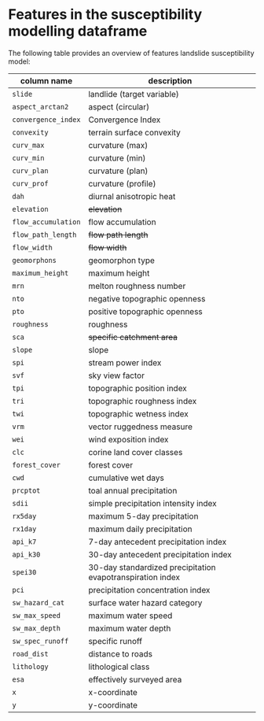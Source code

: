 # Features in the susceptibility modelling dataframe

The following table provides an overview of features landslide susceptibility model:

| column name         | description                                                |
| ------------------- | ---------------------------------------------------------- |
| `slide`             | landlide (target variable)                                 |
| `aspect_arctan2`    | aspect (circular)                                          |
| `convergence_index` | Convergence Index                                          |
| `convexity`         | terrain surface convexity                                  |
| `curv_max`          | curvature (max)                                            |
| `curv_min`          | curvature (min)                                            |
| `curv_plan`         | curvature (plan)                                           |
| `curv_prof`         | curvature (profile)                                        |
| `dah`               | diurnal anisotropic heat                                   |
| `elevation`         | ~~elevation~~                                              |
| `flow_accumulation` | flow accumulation                                          |
| `flow_path_length`  | ~~flow path length~~                                       |
| `flow_width`        | ~~flow width~~                                             |
| `geomorphons`       | geomorphon type                                            |
| `maximum_height`    | maximum height                                             |
| `mrn`               | melton roughness number                                    |
| `nto`               | negative topographic openness                              |
| `pto`               | positive topographic openness                              |
| `roughness`         | roughness                                                  |
| `sca`               | ~~specific catchment area~~                                |
| `slope`             | slope                                                      |
| `spi`               | stream power index                                         |
| `svf`               | sky view factor                                            |
| `tpi`               | topographic position index                                 |
| `tri`               | topographic roughness index                                |
| `twi`               | topographic wetness index                                  |
| `vrm`               | vector ruggedness measure                                  |
| `wei`               | wind exposition index                                      |
| `clc`               | corine land cover classes                                  |
| `forest_cover`      | forest cover                                               |
| `cwd`               | cumulative wet days                                        |
| `prcptot`           | toal annual precipitation                                  |
| `sdii`              | simple precipitation intensity index                       |
| `rx5day`            | maximum 5-day precipitation                                |
| `rx1day`            | maximum daily precipitation                                |
| `api_k7`            | 7-day antecedent precipitation index                       |
| `api_k30`           | 30-day antecedent precipitation index                      |
| `spei30`            | 30-day standardized precipitation evapotranspiration index |
| `pci`               | precipitation concentration index                          |
| `sw_hazard_cat`     | surface water hazard category                              |
| `sw_max_speed`      | maximum water speed                                        |
| `sw_max_depth`      | maximum water depth                                        |
| `sw_spec_runoff`    | specific runoff                                            |
| `road_dist`         | distance to roads                                          |
| `lithology`         | lithological class                                         |
| `esa`               | effectively surveyed area                                  |
| `x`                 | x-coordinate                                               |
| `y`                 | y-coordinate                                               |
